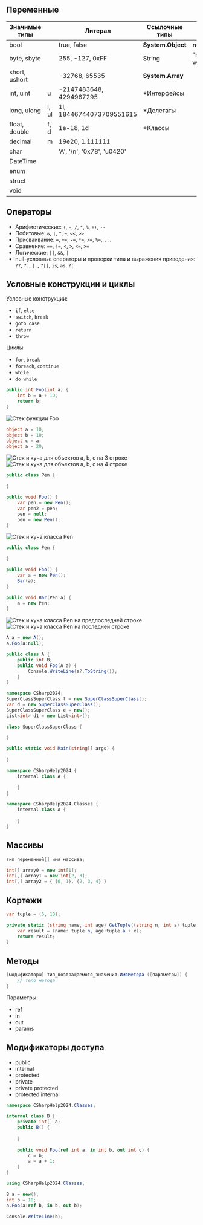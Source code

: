 ## Переменные

| Значимые типы |       | Литерал                     | Ссылочные типы    |                |
| ------------- | ----- | --------------------------- | ----------------- | -------------- |
| bool          |       | true, false                 | **System.Object** | **null**       |
| byte, sbyte   |       | 255, -127, 0xFF             | String            | "Hello world!" |
| short, ushort |       | -32768, 65535               | **System.Array**  |                |
| int, uint     | u     | -2147483648, 4294967295     | \*Интерфейсы      |                |
| long, ulong   | l, ul | 1l, 18446744073709551615    | \*Делегаты        |                |
| float, double | f, d  | 1e-18, 1d                   | \*Классы          |                |
| decimal       | m     | 19e20, 1.111111             |                   |                |
| char          |       | 'A', '\\n', '0x78', 'u0420' |                   |                |
| DateTime      |       |                             |                   |                |
| enum          |       |                             |                   |                |
| struct        |       |                             |                   |                |
| void          |       |                             |                   |                |
## Операторы
- Арифметические: `+`, `-`, `/`, `*`, `%`, `++`, `--`
- Побитовые: `&`, `|`, `^`, `~`, `<<`, `>>`
- Присваивание: `=`, `+=`, `-=`, `*=`, `/=`, `%=`, `...`
- Сравнение: `==`, `!=`, `<`, `>`, `<=`, `>=`
- Логические: `||`, `&&`, `|`
- null-условные операторы и проверки типа и выражения приведения: `??`, `?.`, `|.`, `?[]`, `is`, `as`, `?:`
## Условные конструкции и циклы
Условные конструкции:
- `if`, `else`
- `switch`, `break`
- `goto case`
- `return`
- `throw`
  
Циклы:
- `for`, `break`
- `foreach`, `continue`
- `while`
- `do while`

```cs
public int Foo(int a) {
	int b = a + 10;
	return b;
}
```
![Стек функции Foo](../Pictures/01_01.%20Стек%20функции%20Foo.png)  
```cs
object a = 10;
object b = 10;
object c = a;
object a = 20;
```
![Стек и куча для объектов a, b, c на 3 строке](../Pictures/01_02.%20Стек%20и%20куча%20для%20объектов%20a,%20b,%20c%20на%203%20строке.png)  
![Стек и куча для объектов a, b, c на 4 строке](../Pictures/01_03.%20Стек%20и%20куча%20для%20объектов%20a,%20b,%20c%20на%204%20строке.png)  
```cs
public class Pen {

}

public void Foo() {
	var pen = new Pen();
	var pen2 = pen;
	pen = null;
	pen = new Pen();
}
```
![Стек и куча класса Pen](../Pictures/01_04.%20Стек%20и%20куча%20класса%20Pen.png)
```cs
public class Pen {

}

public void Foo() {
	var a = new Pen();
	Bar(a);
}

public void Bar(Pen a) {
	a = new Pen;
}
```
![Стек и куча класса Pen на предпоследней строке](../Pictures/01_05.%20Стек%20и%20куча%20класса%20Pen%20на%20предпоследней%20строке.png)  
![Стек и куча класса Pen на последней строке](../Pictures/01_06.%20Стек%20и%20куча%20класса%20Pen%20на%20последней%20строке.png)  

```cs
A a = new A();
a.Foo(a:null);

public class A {
	public int B;
	public void Foo(A a) {
		Console.WriteLine(a?.ToString());
	}
}
```
  
```cs
namespace CSharp2024;
SuperClassSuperClass t = new SuperClassSuperClass();
var d = new SuperClassSuperClass();
SuperClassSuperClass e = new();
List<int> d1 = new List<int>();

class SuperClassSuperClass {

}

public static void Main(string[] args) {
	
}
```

```cpp
namespace CSharpHelp2024 {
	internal class A {
	
	}
}

namespace CSharpHelp2024.Classes {
	internal class A {
	
	}
}
```
## Массивы
```cs
тип_переменной[] имя массива;

int[] array0 = new int[1];
int[,] array1 = new int[2, 3];
int[,] array2 = { {0, 1}, {2, 3, 4} }
```
## Кортежи
```cs
var tuple = (5, 10);

private static (string name, int age) GetTuple((string n, int a) tuple, int x) {
	var result = (name: tuple.n, age:tuple.a + x);
	return result;
}
```
## Методы
```cs
[модификаторы] тип_возвращаемого_значения ИмяМетода ([параметры]) {
	// тело метода
}
```
Параметры:
- ref
- in
- out
- params
## Модификаторы доступа
- public
- internal
- protected
- private
- private protected
- protected internal
  
```cs
namespace CSharpHelp2024.Classes;

internal class B {
	private int[] a;
	public B() {
	
	}
	
	public void Foo(ref int a, in int b, out int c) {
		c = b;
		a = a + 1;
	}
}

using CSharpHelp2024.Classes;

B a = new();
int b = 10;
a.Foo(a:ref b, in b, out b);

Console.WriteLine(b);
```